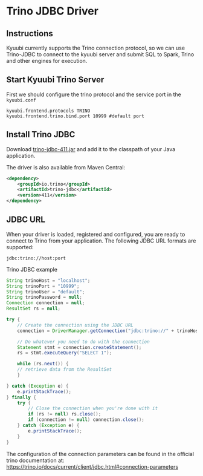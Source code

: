 <!--
- Licensed to the Apache Software Foundation (ASF) under one or more
- contributor license agreements.  See the NOTICE file distributed with
- this work for additional information regarding copyright ownership.
- The ASF licenses this file to You under the Apache License, Version 2.0
- (the "License"); you may not use this file except in compliance with
- the License.  You may obtain a copy of the License at
-
-   http://www.apache.org/licenses/LICENSE-2.0
-
- Unless required by applicable law or agreed to in writing, software
- distributed under the License is distributed on an "AS IS" BASIS,
- WITHOUT WARRANTIES OR CONDITIONS OF ANY KIND, either express or implied.
- See the License for the specific language governing permissions and
- limitations under the License.
-->

# Trino JDBC Driver

## Instructions

Kyuubi currently supports the Trino connection protocol, so we can use Trino-JDBC to connect to the kyuubi server
and submit SQL to Spark, Trino and other engines for execution.

## Start Kyuubi Trino Server

First we should configure the trino protocol and the service port in the `kyuubi.conf`

```
kyuubi.frontend.protocols TRINO
kyuubi.frontend.trino.bind.port 10999 #default port
```

## Install Trino JDBC

Download [trino-jdbc-411.jar](https://repo1.maven.org/maven2/io/trino/trino-jdbc/411/trino-jdbc-363.jar) and add it to the classpath of your Java application.

The driver is also available from Maven Central:

```xml
<dependency>
    <groupId>io.trino</groupId>
    <artifactId>trino-jdbc</artifactId>
    <version>411</version>
</dependency>
```

## JDBC URL

When your driver is loaded, registered and configured, you are ready to connect to Trino from your application. The following JDBC URL formats are supported:

```
jdbc:trino://host:port
```

Trino JDBC example

```java
String trinoHost = "localhost";
String trinoPort = "10999";
String trinoUser = "default";
String trinoPassword = null;
Connection connection = null;
ResultSet rs = null;

try {
    // Create the connection using the JDBC URL
    connection = DriverManager.getConnection("jdbc:trino://" + trinoHost + ":" + trinoPort, trinoUser, trinoPassword);

    // Do whatever you need to do with the connection
    Statement stmt = connection.createStatement();
    rs = stmt.executeQuery("SELECT 1");

    while (rs.next()) {
    // retrieve data from the ResultSet
    }

} catch (Exception e) {
    e.printStackTrace();
} finally {
    try {
        // Close the connection when you're done with it
        if (rs != null) rs.close();
        if (connection != null) connection.close();
    } catch (Exception e) {
        e.printStackTrace();
    }
} 
```

The configuration of the connection parameters can be found in the official trino documentation at: https://trino.io/docs/current/client/jdbc.html#connection-parameters

